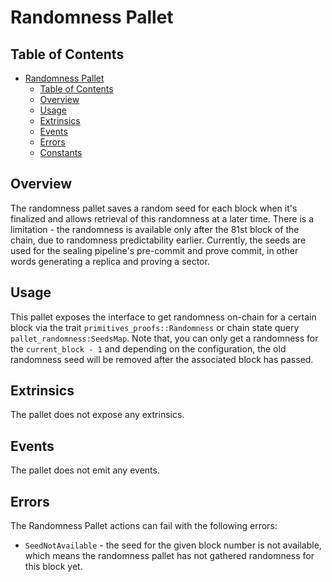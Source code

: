 # Randomness Pallet

## Table of Contents

- [Randomness Pallet](#randomness-pallet)
  - [Table of Contents](#table-of-contents)
  - [Overview](#overview)
  - [Usage](#usage)
  - [Extrinsics](#extrinsics)
  - [Events](#events)
  - [Errors](#errors)
  - [Constants](#constants)

## Overview

The randomness pallet saves a random seed for each block when it's finalized and allows retrieval of this randomness at a later time.
There is a limitation - the randomness is available only after the 81st block of the chain, due to randomness predictability earlier.
Currently, the seeds are used for the sealing pipeline's pre-commit and prove commit, in other words generating a replica and proving a sector.

## Usage

This pallet exposes the interface to get randomness on-chain for a certain block via the trait `primitives_proofs::Randomness`
or chain state query `pallet_randomness:SeedsMap`.
Note that, you can only get a randomness for the `current_block - 1` and depending on the configuration, the old randomness seed will be removed after the associated block has passed.

## Extrinsics

The pallet does not expose any extrinsics.

## Events

The pallet does not emit any events.

## Errors

The Randomness Pallet actions can fail with the following errors:

- `SeedNotAvailable` - the seed for the given block number is not available, which means the randomness pallet has not gathered randomness for this block yet.
